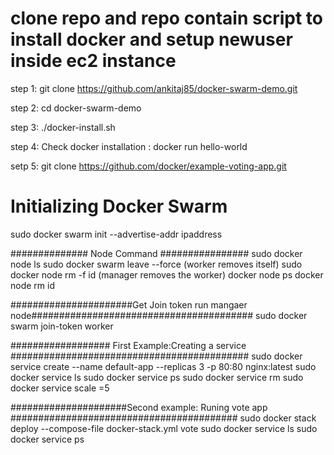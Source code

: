 # clone repo and repo contain script to install docker and setup newuser inside ec2 instance

step 1: git clone https://github.com/ankitaj85/docker-swarm-demo.git

step 2: cd docker-swarm-demo

step 3: ./docker-install.sh

step 4: Check docker installation : docker run hello-world

setp 5: git clone https://github.com/docker/example-voting-app.git


# Initializing Docker Swarm 
sudo docker swarm init --advertise-addr ipaddress

############## Node Command ################
sudo docker node ls
sudo docker swarm leave --force (worker removes itself)
sudo docker node rm  -f id (manager removes the worker)
docker node ps 
docker node rm id 


######################Get Join token run mangaer node########################################
sudo docker swarm join-token worker


################## First Example:Creating a service  ###########################################
sudo docker service create --name default-app --replicas 3 -p 80:80 nginx:latest
sudo docker service ls
sudo docker service ps <name>
sudo docker service rm <name>
sudo docker service scale <name>=5


#####################Second example: Runing vote app #########################################
sudo docker stack deploy --compose-file docker-stack.yml vote
sudo docker service ls
sudo docker service ps 






 

